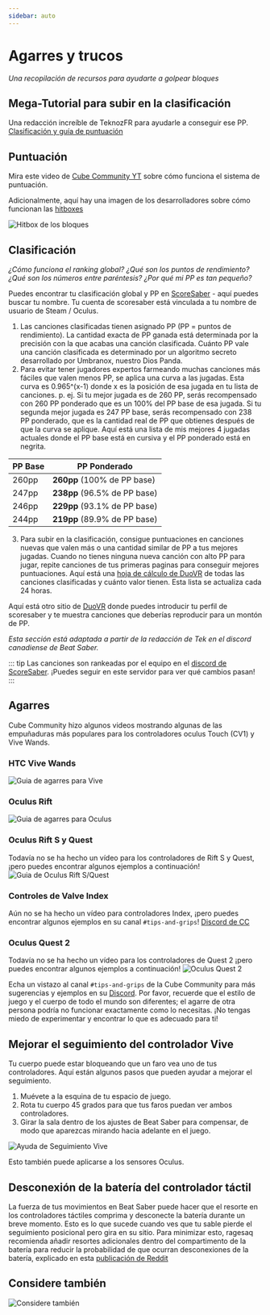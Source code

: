 ```yaml
---
sidebar: auto
---
```


# Agarres y trucos
_Una recopilación de recursos para ayudarte a golpear bloques_

## Mega-Tutorial para subir en la clasificación
Una redacción increíble de TeknozFR para ayudarle a conseguir ese PP. [Clasificación y guía de puntuación](./ranking-guide)

## Puntuación
Mira este video de [Cube Community YT](https://www.youtube.com/channel/UCdG9zS8jVcQIKl7plwWXUkg) sobre cómo funciona el sistema de puntuación.

<YouTube url='https://www.youtube.com/watch?v=rVbXCGddspA' />

Adicionalmente, aquí hay una imagen de los desarrolladores sobre cómo funcionan las [hitboxes](https://twitter.com/Split82/status/979365834324889600)

![Hitbox de los bloques](~@images/mapping/hitbox-from-split.jpg)

## Clasificación
*¿Cómo funciona el ranking global? ¿Qué son los puntos de rendimiento? ¿Qué son los números entre paréntesis? ¿Por qué mi PP es tan pequeño?*

Puedes encontrar tu clasificación global y PP en [ScoreSaber](https://scoresaber.com/global) - aquí puedes buscar tu nombre. Tu cuenta de scoresaber está vinculada a tu nombre de usuario de Steam / Oculus.

1. Las canciones clasificadas tienen asignado PP (PP = puntos de rendimiento). La cantidad exacta de PP ganada está determinada por la precisión con la que acabas una canción clasificada. Cuánto PP vale una canción clasificada es determinado por un algoritmo secreto desarrollado por Umbranox, nuestro Dios Panda.
2. Para evitar tener jugadores expertos farmeando muchas canciones más fáciles que valen menos PP, se aplica una curva a las jugadas. Esta curva es 0.965^(x-1) donde x es la posición de esa jugada en tu lista de canciones. p. ej. Si tu mejor jugada es de 260 PP, serás recompensado con 260 PP ponderado que es un 100% del PP base de esa jugada. Si tu segunda mejor jugada es 247 PP base, serás recompensado con 238 PP ponderado, que es la cantidad real de PP que obtienes después de que la curva se aplique. Aquí está una lista de mis mejores 4 jugadas actuales donde el PP base está en cursiva y el PP ponderado está en negrita.

| PP Base | PP Ponderado                 |
| ------- | ---------------------------- |
| 260pp   | **260pp** (100% de PP base)  |
| 247pp   | **238pp** (96.5% de PP base) |
| 246pp   | **229pp** (93.1% de PP base) |
| 244pp   | **219pp** (89.9% de PP base) |

3. Para subir en la clasificación, consigue puntuaciones en canciones nuevas que valen más o una cantidad similar de PP a tus mejores jugadas. Cuando no tienes ninguna nueva canción con alto PP para jugar, repite canciones de tus primeras paginas para conseguir mejores puntuaciones. Aquí está una [hoja de cálculo de DuoVR](https://docs.google.com/spreadsheets/d/1ufWgF2tWS0gD3pIr0_d37EkIcmCrUy1x6hyzPEZDPNc/edit#gid=1775412672) de todas las canciones clasificadas y cuánto valor tienen. Esta lista se actualiza cada 24 horas.

Aquí está otro sitio de [DuoVR](https://duovr.github.io/BigPP/) donde puedes introducir tu perfil de scoresaber y te muestra canciones que deberías reproducir para un montón de PP.

*Esta sección está adaptada a partir de la redacción de Tek en el discord canadiense de Beat Saber.*

::: tip Las canciones son rankeadas por el equipo en el [discord de ScoreSaber](https://discord.gg/WpuDMwU). ¡Puedes seguir en este servidor para ver qué cambios pasan! :::

## Agarres
Cube Community hizo algunos videos mostrando algunas de las empuñaduras más populares para los controladores oculus Touch (CV1) y Vive Wands.

### HTC Vive Wands
<YouTube url='https://www.youtube.com/watch?v=G7x_wb7RrgU' />

![Guia de agarres para Vive](~@images/grips-and-tricks/vive-grips-guide.jpg)

### Oculus Rift
<YouTube url='https://www.youtube.com/watch?v=XFt90q69aEA' />

![Guia de agarres para Oculus](~@images/grips-and-tricks/oculus-grips-guide.jpg)

### Oculus Rift S y Quest
Todavía no se ha hecho un vídeo para los controladores de Rift S y Quest, ¡pero puedes encontrar algunos ejemplos a continuación! ![Guia de Oculus Rift S/Quest](~@images/grips-and-tricks/touch2-grips.jpg)

### Controles de Valve Index
Aún no se ha hecho un vídeo para controladores Index, ¡pero puedes encontrar algunos ejemplos en su canal `#tips-and-grips`! [Discord de CC](https://discord.gg/dwe8mbC)

### Oculus Quest 2
Todavía no se ha hecho un vídeo para los controladores de Quest 2 ¡pero puedes encontrar algunos ejemplos a continuación! ![Oculus Quest 2](~@images/grips-and-tricks/touch3-grips.jpg)

Echa un vistazo al canal `#tips-and-grips` de la Cube Community para más sugerencias y ejemplos en su [Discord](https://discord.gg/dwe8mbC). Por favor, recuerde que el estilo de juego y el cuerpo de todo el mundo son diferentes; el agarre de otra persona podría no funcionar exactamente como lo necesitas. ¡No tengas miedo de experimentar y encontrar lo que es adecuado para ti!

## Mejorar el seguimiento del controlador Vive
Tu cuerpo puede estar bloqueando que un faro vea uno de tus controladores. Aquí están algunos pasos que pueden ayudar a mejorar el seguimiento.

1. Muévete a la esquina de tu espacio de juego.
2. Rota tu cuerpo 45 grados para que tus faros puedan ver ambos controladores.
3. Girar la sala dentro de los ajustes de Beat Saber para compensar, de modo que aparezcas mirando hacia adelante en el juego.

![Ayuda de Seguimiento Vive](~@images/grips-and-tricks/vive-tracking-help.gif)

Esto también puede aplicarse a los sensores Oculus.

## Desconexión de la batería del controlador táctil
La fuerza de tus movimientos en Beat Saber puede hacer que el resorte en los controladores táctiles comprima y desconecte la batería durante un breve momento. Esto es lo que sucede cuando ves que tu sable pierde el seguimiento posicional pero gira en su sitio. Para minimizar esto, ragesaq recomienda añadir resortes adicionales dentro del compartimento de la batería para reducir la probabilidad de que ocurran desconexiones de la batería, explicado en esta [publicación de Reddit](https://www.reddit.com/r/oculus/comments/a2h7o4/psa_adding_an_additional_spring_to_the_battery/?st=JR9Q7OEZ&sh=a7a3d091)

## Considere también
![Considere también](~@images/grips-and-tricks/allow-adequate-room-around-you-during-game-play-put-on-27689465.png)
